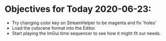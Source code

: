 # Objectives for Today 2020-06-23:

- Try changing color key on StreamHelper to be magenta and fix 'holes'
- Load the cutscene format into the Editor.
- Start playing the ImGui time sequencer to see how it might fit our needs.

